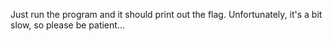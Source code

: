 Just run the program and it should print out the flag. Unfortunately, it's a bit slow, so please be patient...
